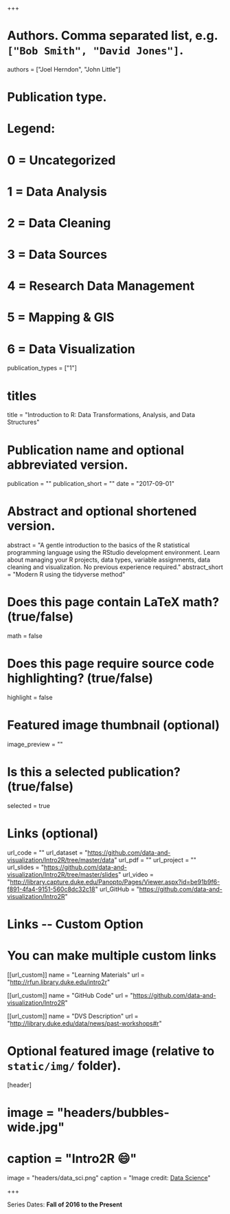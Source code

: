 +++

# Authors. Comma separated list, e.g. `["Bob Smith", "David Jones"]`.
authors = ["Joel Herndon", "John Little"]

# Publication type.
# Legend:
# 0 = Uncategorized
# 1 = Data Analysis
# 2 = Data Cleaning
# 3 = Data Sources
# 4 = Research Data Management
# 5 = Mapping & GIS
# 6 = Data Visualization
publication_types = ["1"]

# titles
title = "Introduction to R: Data Transformations, Analysis, and Data Structures"

# Publication name and optional abbreviated version.
publication = ""
publication_short = ""
date = "2017-09-01"

# Abstract and optional shortened version.
abstract = "A gentle introduction to the basics of the R statistical programming language using the RStudio development environment. Learn about managing your R projects, data types, variable assignments, data cleaning and visualization. No previous experience required."
abstract_short = "Modern R using the tidyverse method"

# Does this page contain LaTeX math? (true/false)
math = false

# Does this page require source code highlighting? (true/false)
highlight = false

# Featured image thumbnail (optional)
image_preview = ""

# Is this a selected publication? (true/false)
selected = true

# Links (optional)
url_code = ""
url_dataset = "https://github.com/data-and-visualization/Intro2R/tree/master/data"
url_pdf = ""
url_project = ""
url_slides = "https://github.com/data-and-visualization/Intro2R/tree/master/slides"
url_video = "http://library.capture.duke.edu/Panopto/Pages/Viewer.aspx?id=be91b9f6-f891-4fa4-9151-560c8dc32c18"
url_GitHub = "https://github.com/data-and-visualization/Intro2R"

# Links -- Custom Option
# You can make multiple custom links
[[url_custom]]
name = "Learning Materials"
url = "http://rfun.library.duke.edu/intro2r"

[[url_custom]]
name = "GitHub Code"
url = "https://github.com/data-and-visualization/Intro2R"

[[url_custom]]
name = "DVS Description"
url = "http://library.duke.edu/data/news/past-workshops#r"

# Optional featured image (relative to `static/img/` folder).
[header]
# image = "headers/bubbles-wide.jpg"
# caption = "Intro2R :smile:"
image = "headers/data_sci.png"
caption = "Image credit: [Data Science](https://commons.wikimedia.org/wiki/File:Data_visualization_process_v1.png)"

+++

Series Dates:
**Fall of 2016 to the Present**

